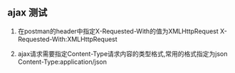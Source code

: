 ## ajax 测试
1. 在postman的header中指定X-Requested-With的值为XMLHttpRequest
X-Requested-With:XMLHttpRequest

2. ajax请求需要指定Content-Type请求内容的类型格式,常用的格式指定为json
Content-Type:application/json

